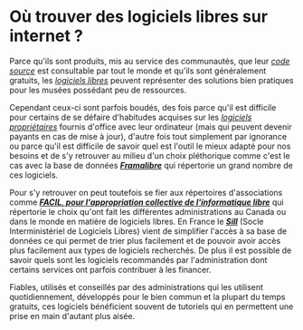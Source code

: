 # Où trouver des logiciels libres sur internet ?

Parce qu'ils sont produits, mis au service des communautés, que leur _[code source](https://fr.wikipedia.org/wiki/Code_source)_ est consultable par tout le monde et qu'ils sont généralement gratuits, les _[logiciels libres](https://fr.wikipedia.org/wiki/Logiciel_libre)_ peuvent représenter des solutions bien pratiques pour les musées possédant peu de ressources. 

Cependant ceux-ci sont parfois boudés, des fois parce qu'il est difficile pour certains de se défaire d'habitudes acquises sur les _[logiciels propriétaires](https://fr.wikipedia.org/wiki/Logiciel_propri%C3%A9taire)_ fournis d'office avec leur ordinateur (mais qui peuvent devenir payants en cas de mise à jour), d'autre fois tout simplement par ignorance ou parce qu'il est difficile de savoir quel est l'outil le mieux adapté pour nos besoins et de s'y retrouver au milieu d'un choix pléthorique comme c'est le cas avec la base de données **_[Framalibre](https://framalibre.org/)_** qui répertorie un grand nombre de ces logiciels.

Pour s'y retrouver on peut toutefois se fier aux répertoires d'associations comme **_[FACIL, pour l'appropriation collective de l'informatique libre](https://wiki.facil.qc.ca/view/Logiciels_libres_dans_les_administrations_publiques_du_monde)_** qui répertorie le choix qu'ont fait les différentes administrations au Canada ou dans le monde en matière de logiciels libres. En France le **_[Sill](https://sill.etalab.gouv.fr/fr/software)_** (Socle Interministériel de Logiciels Libres) vient de simplifier l'accès à sa base de données ce qui permet de trier plus facilement et de pouvoir avoir accès plus facilement aux types de logiciels recherchés. De plus il est possible de savoir quels sont les logiciels recommandés par l'administration dont certains services ont parfois contribuer à les financer. 

Fiables, utilisés et conseillés par des administrations qui les utilisent quotidiennement, développés pour le bien commun et la plupart du temps gratuits, ces logiciels bénéficient souvent de tutoriels qui en permettent une prise en main d'autant plus aisée. 
